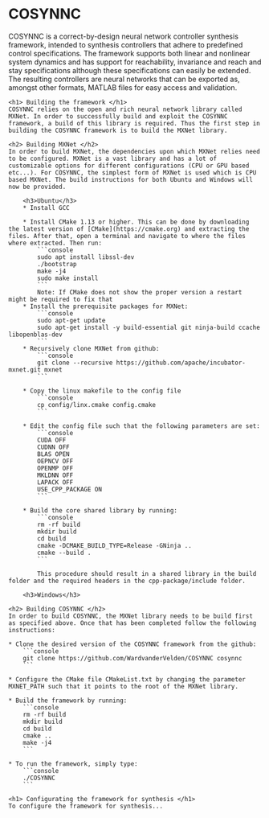 # COSYNNC
COSYNNC is a correct-by-design neural network controller synthesis framework, intended to synthesis controllers that adhere to predefined control specifications. The framework supports both linear and nonlinear system dynamics and has support for reachability, invariance and reach and stay specifications although these specifications can easily be extended. The resulting controllers are neural networks that can be exported as, amongst other formats, MATLAB files for easy access and validation.

	<h1> Building the framework </h1>
	COSYNNC relies on the open and rich neural network library called MXNet. In order to successfully build and exploit the COSYNNC framework, a build of this library is required. Thus the first step in building the COSYNNC framework is to build the MXNet library.

	<h2> Building MXNet </h2>
	In order to build MXNet, the dependencies upon which MXNet relies need to be configured. MXNet is a vast library and has a lot of customizable options for different configurations (CPU or GPU based etc...). For COSYNNC, the simplest form of MXNet is used which is CPU based MXNet. The build instructions for both Ubuntu and Windows will now be provided.

		<h3>Ubuntu</h3>
		* Install GCC
		
		* Install CMake 1.13 or higher. This can be done by downloading the latest version of [CMake](https://cmake.org) and extracting the files. After that, open a terminal and navigate to where the files where extracted. Then run:
			```console
			sudo apt install libssl-dev
			./bootstrap
			make -j4
			sudo make install
			```
			Note: If CMake does not show the proper version a restart might be required to fix that
		* Install the prerequisite packages for MXNet:
			```console
			sudo apt-get update
			sudo apt-get install -y build-essential git ninja-build ccache libopenblas-dev 
			```
		* Recursively clone MXNet from github:
			```console
			git clone --recursive https://github.com/apache/incubator-mxnet.git mxnet
			```

		* Copy the linux makefile to the config file
			```console
			cp config/linx.cmake config.cmake
			```

		* Edit the config file such that the following parameters are set:
			```console
			CUDA OFF
			CUDNN OFF
			BLAS OPEN
			OEPNCV OFF
			OPENMP OFF
			MKLDNN OFF
			LAPACK OFF
			USE_CPP_PACKAGE ON
			```

		* Build the core shared library by running:
			```console
			rm -rf build
			mkdir build
			cd build
			cmake -DCMAKE_BUILD_TYPE=Release -GNinja ..
			cmake --build .
			```

			This procedure should result in a shared library in the build folder and the required headers in the cpp-package/include folder.

		<h3>Windows</h3>

	<h2> Building COSYNNC </h2>
	In order to build COSYNNC, the MXNet library needs to be build first as specified above. Once that has been completed follow the following instructions:

	* Clone the desired version of the COSYNNC framework from the github:
		```console
		git clone https://github.com/WardvanderVelden/COSYNNC cosynnc
		```

	* Configure the CMake file CMakeList.txt by changing the parameter MXNET_PATH such that it points to the root of the MXNet library.

	* Build the framework by running:
		```console
		rm -rf build
		mkdir build
		cd build
		cmake ..
		make -j4
		```

	* To run the framework, simply type:
		```console
		./COSYNNC
		```

	<h1> Configurating the framework for synthesis </h1>
	To configure the framework for synthesis...
